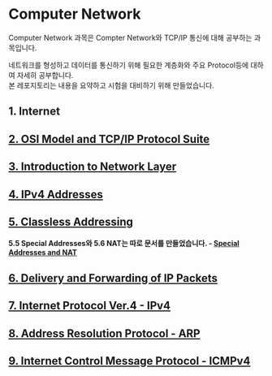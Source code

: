 Computer Network
====

Computer Network 과목은 Compter Network와 TCP/IP 통신에 대해 공부하는 과목입니다.       

네트워크를 형성하고 데이터를 통신하기 위해 필요한 계층화와 주요 Protocol등에 대하여 자세히 공부합니다.      
본 레포지토리는 내용을 요약하고 시험을 대비하기 위해 만들었습니다.

<!--## [1. Internet](https://github.com/binary-ho/TIL-public/blob/main/3%ED%95%99%EB%85%84%201%ED%95%99%EA%B8%B0/Computer%20Network/1.%20Internet.md) -->
## 1. Internet
## [2. OSI Model and TCP/IP Protocol Suite](https://github.com/binary-ho/TIL-public/blob/main/3%ED%95%99%EB%85%84%201%ED%95%99%EA%B8%B0/Computer%20Network/2.%20OSI%20Model%20ans%20IP%20Protocol%20Suite.md)
## [3. Introduction to Network Layer](https://github.com/binary-ho/TIL-public/blob/main/3%ED%95%99%EB%85%84%201%ED%95%99%EA%B8%B0/Computer%20Network/3.%20Network%20Layer.md)
## [4. IPv4 Addresses](https://github.com/binary-ho/TIL-public/blob/main/3%ED%95%99%EB%85%84%201%ED%95%99%EA%B8%B0/Computer%20Network/4.%20IPv4%20Addresses.md)
## [5. Classless Addressing](https://github.com/binary-ho/TIL-public/blob/main/3%ED%95%99%EB%85%84%201%ED%95%99%EA%B8%B0/Computer%20Network/5.%20Classless%20Addressing.md)
#### 5.5 Special Addresses와 5.6 NAT는 따로 문서를 만들었습니다. - [Special Addresses and NAT](https://github.com/binary-ho/TIL-public/blob/main/3%ED%95%99%EB%85%84%201%ED%95%99%EA%B8%B0/Computer%20Network/Special%20Addresses%20and%20NAT.md)
## [6. Delivery and Forwarding of IP Packets](https://github.com/binary-ho/TIL-public/blob/main/3%ED%95%99%EB%85%84%201%ED%95%99%EA%B8%B0/Computer%20Network/6.%20Delivery%20and%20Forwarding.md)
## [7. Internet Protocol Ver.4 - IPv4](https://github.com/binary-ho/TIL-public/blob/main/3%ED%95%99%EB%85%84%201%ED%95%99%EA%B8%B0/Computer%20Network/7.%20IPv4.md)
## [8. Address Resolution Protocol - ARP](https://github.com/binary-ho/TIL-public/blob/main/3%ED%95%99%EB%85%84%201%ED%95%99%EA%B8%B0/Computer%20Network/8.%20ARP.md)
## [9. Internet Control Message Protocol - ICMPv4](https://github.com/binary-ho/TIL-public/blob/main/3%ED%95%99%EB%85%84%201%ED%95%99%EA%B8%B0/Computer%20Network/9.%20ICMPv4.md)
